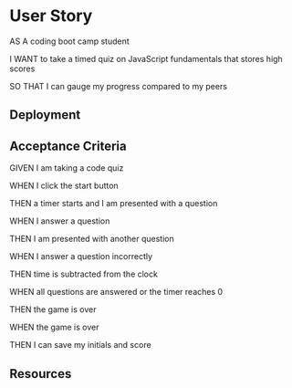 # User Story 
AS A coding boot camp student

I WANT to take a timed quiz on JavaScript fundamentals that stores high scores

SO THAT I can gauge my progress compared to my peers


## Deployment




## Acceptance Criteria 


GIVEN I am taking a code quiz

WHEN I click the start button

THEN a timer starts and I am presented with a question

WHEN I answer a question

THEN I am presented with another question

WHEN I answer a question incorrectly

THEN time is subtracted from the clock

WHEN all questions are answered or the timer reaches 0

THEN the game is over

WHEN the game is over

THEN I can save my initials and score



##

## Resources


## 